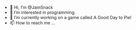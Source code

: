 - 👋 Hi, I’m @JamSnack
- 👀 I’m interested in programming.
- 🌱 I’m currently working on a game called A Good Day to Pie!
- 📫 How to reach me ...

<!---
JamSnack/JamSnack is a ✨ special ✨ repository because its `README.md` (this file) appears on your GitHub profile.
You can click the Preview link to take a look at your changes.
--->
